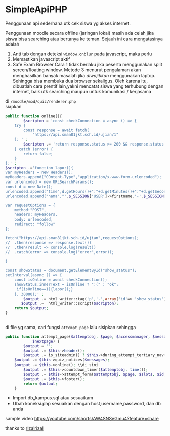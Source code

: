 # SimpleApiPHP

Penggunaan api sederhana utk cek siswa yg akses internet. 

Penggunaan moodle secara offline (jaringan lokal) masih ada celah jika siswa bisa searching atau bertanya ke teman. Sejauh ini cara mengatasinya adalah 
1. Anti tab dengan deteksi `window.onblur` pada javascript, maka perlu
2. Memastikan javascript aktif
3. Safe Exam Browser
Cara 1 tidak berlaku jika peserta menggunakan split screen/floating window. Metode 3 menurut pengalaman akan menghasilkan banyak masalah jika *diwajibkan* menggunakan laptop. Sehingga bisa membuka dua browser sekaligus. Oleh karena itu, dibuatlah cara prentif lain,yakni mencatat siswa yang terhubung dengan internet, baik utk searching maupun untuk komunikasi / kerjasama

di `/moodle/mod/quiz/renderer.php`  
siapkan 

```php
public function online(){
	    $scripton = 'const checkConnection = async () => {
    try {
        const response = await fetch(
            "https://api.sman81jkt.sch.id/ujian/1"
	); ' ;
	    $scripton .= 'return response.status >= 200 && response.status < 300;
    } catch (error) {
        return false;
    }
};' ;
$scripton .='function lapor(){
var myHeaders = new Headers();
myHeaders.append("COntent-Type","application/x-www-form-urlencoded");
var urlencoded = new URLSearchParams();
const d = new Date();
urlencoded.append("time",d.getHours()+":"+d.getMinutes()+":"+d.getSeconds());
urlencoded.append("nama","'.$_SESSION['USER']->firstname.'-'.$_SESSION['USER']->lastname.'");

var requestOptions = {
	method:"POST",
	headers: myHeaders,
	body: urlencoded,
	redirect: "follow"
};

fetch("https://api.sman81jkt.sch.id/ujian",requestOptions);
//	.then(response => response.text())
//	.then(result => console.log(result))
//	.catch(error => console.log("error",error));

}

const showStatus = document.getElementById("show_status");
setInterval(async () => {
    const isOnline = await checkConnection();
    showStatus.innerText = isOnline ? ":(" : "ok";
     if(isOnline==1){lapor();}
    }, 30000);' ;
	    $output .= html_writer::tag('p','-',array('id'=> 'show_status'));
	   $output .=  html_writer::script($scripton);
	return $output;
}
	
```

di file yg sama, cari fungsi `attempt_page` lalu sisipkan sehingga
```php
public function attempt_page($attemptobj, $page, $accessmanager, $messages, $slots, $id,
            $nextpage) {
        $output = '';
        $output .= $this->header();
        $output .= is_siteadmin() ? $this->during_attempt_tertiary_nav($attemptobj->view_url()) : '';
	$output .= $this->quiz_notices($messages);
	$output .= $this->online(); \\di sini
        $output .= $this->countdown_timer($attemptobj, time());
        $output .= $this->attempt_form($attemptobj, $page, $slots, $id, $nextpage);
        $output .= $this->footer();
        return $output;
    }
```

- Import db_kampus.sql atau sesuaikam
- Ubah koneksi.php sesuaikan dengan host,username,password, dan db anda

sample video
https://youtube.com/shorts/AW4SNSeGmu4?feature=share


thanks to
[rizalrizal](https://github.com/rizalrizal/SimpleApiPHP)
